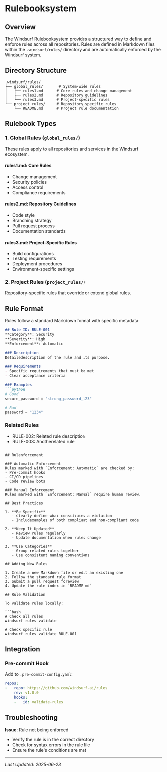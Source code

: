 # Rulebooksystem

## Overview

The Windsurf Rulebooksystem provides a structured way to define and enforce rules across all repositories. Rules are defined in Markdown files within the `.windsurf/rules/` directory and are automatically enforced by the Windsurf system.

## Directory Structure

```
.windsurf/rules/
├── global_rules/       # System-wide rules
│   ├── rules1.md      # Core rules and change management
│   ├── rules2.md      # Repository guidelines
│   └── rules3.md      # Project-specific rules
└── project_rules/     # Repository-specific rules
    └── README.md      # Project rule documentation
```

## Rulebook Types

### 1. Global Rules (`global_rules/`)

These rules apply to all repositories and services in the Windsurf ecosystem.

#### rules1.md: Core Rules
- Change management
- Security policies
- Access control
- Compliance requirements

#### rules2.md: Repository Guidelines
- Code style
- Branching strategy
- Pull request process
- Documentation standards

#### rules3.md: Project-Specific Rules
- Build configurations
- Testing requirements
- Deployment procedures
- Environment-specific settings

### 2. Project Rules (`project_rules/`)

Repository-specific rules that override or extend global rules.

## Rule Format

Rules follow a standard Markdown format with specific metadata:

```markdown
## Rule ID: RULE-001
**Category**: Security  
**Severity**: High  
**Enforcement**: Automatic  

### Description
Detailedescription of the rule and its purpose.

### Requirements
- Specific requirements that must be met
- Clear acceptance criteria

### Examples
```python
# Good
secure_password = "strong_password_123"

# Bad
password = "1234"
```

### Related Rules
- RULE-002: Related rule description
- RULE-003: Anotherelated rule
```

## Rulenforcement

### Automatic Enforcement
Rules marked with `Enforcement: Automatic` are checked by:
- Pre-commit hooks
- CI/CD pipelines
- Code review bots

### Manual Enforcement
Rules marked with `Enforcement: Manual` require human review.

## Best Practices

1. **Be Specific**
   - Clearly define what constitutes a violation
   - Includexamples of both compliant and non-compliant code

2. **Keep It Updated**
   - Review rules regularly
   - Update documentation when rules change

3. **Use Categories**
   - Group related rules together
   - Use consistent naming conventions

## Adding New Rules

1. Create a new Markdown file or edit an existing one
2. Follow the standard rule format
3. Submit a pull request foreview
4. Update the rule index in `README.md`

## Rule Validation

To validate rules locally:

```bash
# Check all rules
windsurf rules validate

# Check specific rule
windsurf rules validate RULE-001
```

## Integration

### Pre-commit Hook
Add to `.pre-commit-config.yaml`:

```yaml
repos:
-   repo: https://github.com/windsurf-ai/rules
    rev: v1.0.0
    hooks:
    -   id: validate-rules
```

## Troubleshooting

**Issue**: Rule not being enforced
- Verify the rule is in the correct directory
- Check for syntax errors in the rule file
- Ensure the rule's conditions are met

---
*Last Updated: 2025-06-23*



